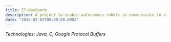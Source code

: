```yaml
---
title: ET-NavSwarm
description: A project to enable autonomous robots to communicate in a swarm.
date: "2015-02-02T00:00:00.000Z"
---
```


_Technologies: Java, C, Google Protocol Buffers_